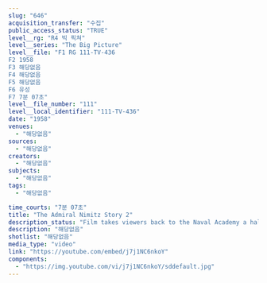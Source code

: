 ```yaml
---
slug: "646"
acquisition_transfer: "수집"
public_access_status: "TRUE"
level__rg: "R4 빅 픽쳐"
level__series: "The Big Picture"
level__file: "F1 RG 111-TV-436
F2 1958
F3 해당없음
F4 해당없음
F5 해당없음
F6 유성
F7 7분 07초"
level__file_number: "111"
level__local_identifier: "111-TV-436"
date: "1958"
venues: 
  - "해당없음"
sources: 
  - "해당없음"
creators: 
  - "해당없음"
subjects: 
  - "해당없음"
tags: 
  - "해당없음"

time_courts: "7분 07초"
title: "The Admiral Nimitz Story 2"
description_status: "Film takes viewers back to the Naval Academy a half-century ago to the early days and the Spanish-American War to develop this biography on one of America`s Naval heroes."
description: "해당없음"
shotlist: "해당없음"
media_type: "video"
link: "https://youtube.com/embed/j7j1NC6nkoY"
components: 
  - "https://img.youtube.com/vi/j7j1NC6nkoY/sddefault.jpg"
---
```

